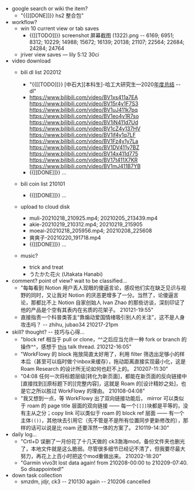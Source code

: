 - google search or wiki the item?
    - "{{[[DONE]]}} hs2 整合包"
- workflow?
    - win 10 current view or tab saves
        - {{[[TODO]]}} screenshot 屏幕截图 (1322).png -- 6169; 6951; 8312; 10229; 14988; 15672; 16139; 20138; 21107; 22564; 22684; 24284; 24764
    - jriver view saves — lily 5:12 30ci
- video download 
    - bili dl list 202012
        - "{{[[TODO]]}} [中石大][本科生]-哈工大研究生—2020[年度总结](https://www.bilibili.com/video/BV1ni4y1c7KG) -- dl"
        - https://www.bilibili.com/video/BV1xs411a7EA
https://www.bilibili.com/video/BV15r4y1F7S3
https://www.bilibili.com/video/BV1uJ411k7pq
https://www.bilibili.com/video/BV1eo4y1R7so
https://www.bilibili.com/video/BV1iN411d7Ud
https://www.bilibili.com/video/BV1cZ4y137HV
https://www.bilibili.com/video/BV1jf4y1q7LF
https://www.bilibili.com/video/BV1Fz4y1y7La
https://www.bilibili.com/video/BV1DV411y7BZ
https://www.bilibili.com/video/BV14x411d775
https://www.bilibili.com/video/BV17t411X7KR
https://www.bilibili.com/video/BV1mJ411B7YB
        - {{[[DONE]]}} ...

    - bili coin list 210101
        - {{[[DONE]]}} ...

    - upload to cloud disk
        - muli-20210218_210925.mp4; 20210205_213439.mp4
        - akie-20210219_210312.mp4; 20210219_215905
        - moeai-20210218_205956.mp4; 20210208_225608
        - 爽爽子-20210220_191718.mp4
        - {{[[DONE]]}} ...

    - music?
        - trick and treat
        - うたかた花火 (Utakata Hanabi)
- comment? point of view? wait to be classified...
    - "每每看到 Notion 用户丢人现眼的傻逼言论，感叹他们实在缺乏见识与视野的同时，又让我对 Notion 的厌恶更增多了一分。当然了，论傻逼言论，那都比不上 Notion 自家创始人 Ivan Zhao 的那些访谈，深刻印证了他的产品是个空有其表内在劣质的花架子。
210121-19:55"
    - 直接指责一个科普类答主“靠煽动爱国情绪吸引别人的关注”，这不是人身攻击吗？   -- zhihu, jubao34
210217-21pm
- skill? thought?  -- 技巧与心得...
    - "block ref 相当于 pull or clone，^^之后应当允许一种 fork or branch 的操作^^，感想于 [this](https://cn.logseq.com/t/topic/290/8) talk thread.
210212-16:05"
    - "WorkFlowy 的 block 拖放简直太好用了，利用 filter 筛选出足够小的样本后（甚至可以临时做个inbox来缓存），拖动距离直接实现最小化，这是 Roam Research 的设计所无论如何也赶不上的。
210207-11:30"
    - "04:08 任何一次将标题层级[转化为新页面]，都能在新页面的反向链接中[直接找到][原标题下的][完整内容]，这就是 Roam 的[设计精妙之处]，也是它之所以胜过 WorkFlowy 的理由。
210108-04:08"
    - "我又想到一点，等 WorkFlowy 出了双向链接功能后， mirror 可以类似于 roam 的 page title 层面的双向链接 —— 每一个`[[]]`块都是平等的，没有主从之分；copy link 可以类似于 roam 的 block ref 层面 —— 有一个主体`(())`，其他块去引用它（先不管是不是所有位置同步更新修改的），那样的话可以说是比 roam 还要浑然一体的方案了。
210119-14:30"
- daily log...
    - "Crtl+D 误删了一月份花了十几天做的 ck3渤海mod，备份文件夹也删光了，本地文件就是这么脆弱。尽管很多细节已经记不清了，但我要尽最大努力，再花上上百小时把这个mod重做出来。
210202-18:20"
    - "Garmin vivo3t lost data again! from 210208-00:00 to 210209-07:40. So disappointed!"
- down task collection
    - smzdm, jdjr, ck3 -- 210130 again -- 210206 cancelled

